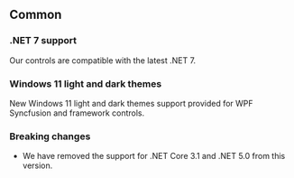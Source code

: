 ## Common

### .NET 7 support

Our controls are compatible with  the latest .NET 7.

### Windows 11 light and dark themes

New Windows 11 light and dark themes support provided for WPF Syncfusion and framework controls.

### Breaking changes

* We have removed the support for .NET Core 3.1 and .NET 5.0 from this version.
